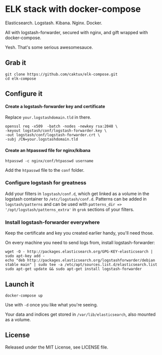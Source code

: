 ELK stack with docker-compose
===

Elasticsearch. Logstash. Kibana. Nginx. Docker.

All with logstash-forwarder, secured with nginx, and gift wrapped with docker-compose.

Yesh. That's some serious awesomesauce.

## Grab it
```
git clone https://github.com/caktux/elk-compose.git
cd elk-compose
```

## Configure it

#### Create a logstash-forwarder key and certificate

Replace `your.logstashdomain.tld` in there.

```
openssl req -x509  -batch -nodes -newkey rsa:2048 \
-keyout logstash/conf/logstash-forwarder.key \
-out logstash/conf/logstash-forwarder.crt \
-subj /CN=your.logstashdomain.tld
```

#### Create an htpasswd file for nginx/kibana
```
htpasswd -c nginx/conf/htpasswd username
```
Add the `htpasswd` file to the `conf` folder.

### Configure logstash for greatness

Add your filters in `logstash/conf.d`, which get linked as a volume in the logstash container to `/etc/logstash/conf.d`. Patterns can be added in `logstash/patterns` and can be used with `patterns_dir => '/opt/logstash/patterns_extra'` in `grok` sections of your filters.

### Install logstash-forwarder everywhere

Keep the certificate and key you created earlier handy, you'll need those.

On every machine you need to send logs from, install logstash-forwarder:
```
wget -O - http://packages.elasticsearch.org/GPG-KEY-elasticsearch | sudo apt-key add -
echo "deb http://packages.elasticsearch.org/logstashforwarder/debian stable main" | sudo tee -a /etc/apt/sources.list.d/elasticsearch.list
sudo apt-get update && sudo apt-get install logstash-forwarder
```

## Launch it
```
docker-compose up
```
Use with `-d` once you like what you're seeing.

Your data and indices get stored in `/var/lib/elasticsearch`, also mounted as a volume.


## License

Released under the MIT License, see LICENSE file.
